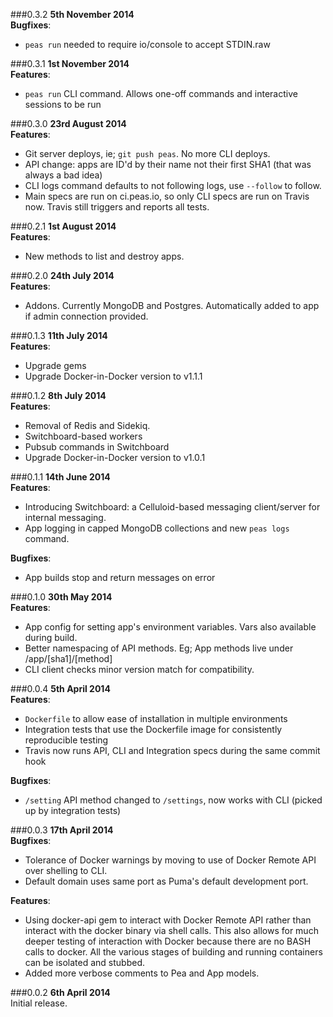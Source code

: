 ###0.3.2
**5th November 2014**    
**Bugfixes**:
  * `peas run` needed to require io/console to accept STDIN.raw

###0.3.1
**1st November 2014**    
**Features**:
  * `peas run` CLI command. Allows one-off commands and interactive sessions to be run

###0.3.0
**23rd August 2014**    
**Features**:
  * Git server deploys, ie; `git push peas`. No more CLI deploys.
  * API change: apps are ID'd by their name not their first SHA1 (that was always a bad idea)
  * CLI logs command defaults to not following logs, use `--follow` to follow.
  * Main specs are run on ci.peas.io, so only CLI specs are run on Travis now. Travis still triggers and reports all
  tests.

###0.2.1
**1st August 2014**    
**Features**:
  * New methods to list and destroy apps.

###0.2.0
**24th July 2014**    
**Features**:
  * Addons. Currently MongoDB and Postgres. Automatically added to app if admin connection provided.

###0.1.3
**11th July 2014**    
**Features**:
  * Upgrade gems
  * Upgrade Docker-in-Docker version to v1.1.1

###0.1.2
**8th July 2014**    
**Features**:
  * Removal of Redis and Sidekiq.
  * Switchboard-based workers
  * Pubsub commands in Switchboard
  * Upgrade Docker-in-Docker version to v1.0.1

###0.1.1
**14th June 2014**    
**Features**:
  * Introducing Switchboard: a Celluloid-based messaging client/server for internal messaging.
  * App logging in capped MongoDB collections and new `peas logs` command.

**Bugfixes**:
  * App builds stop and return messages on error

###0.1.0
**30th May 2014**    
**Features**:
  * App config for setting app's environment variables. Vars also available during build.
  * Better namespacing of API methods. Eg; App methods live under /app/[sha1]/[method]
  * CLI client checks minor version match for compatibility.

###0.0.4
**5th April 2014**    
**Features**:
  * `Dockerfile` to allow ease of installation in multiple environments
  * Integration tests that use the Dockerfile image for consistently reproducible testing
  * Travis now runs API, CLI and Integration specs during the same commit hook

**Bugfixes**:
  * `/setting` API method changed to `/settings`, now works with CLI (picked up by integration tests)

###0.0.3
**17th April 2014**    
**Bugfixes**:
  * Tolerance of Docker warnings by moving to use of Docker Remote API over shelling to CLI.
  * Default domain uses same port as Puma's default development port.

**Features**:
  * Using docker-api gem to interact with Docker Remote API rather than interact with the docker
  binary via shell calls. This also allows for much deeper testing of interaction with Docker
  because there are no BASH calls to docker. All the various stages of building and running
  containers can be isolated and stubbed.
  * Added more verbose comments to Pea and App models.

###0.0.2
**6th April 2014**    
Initial release.